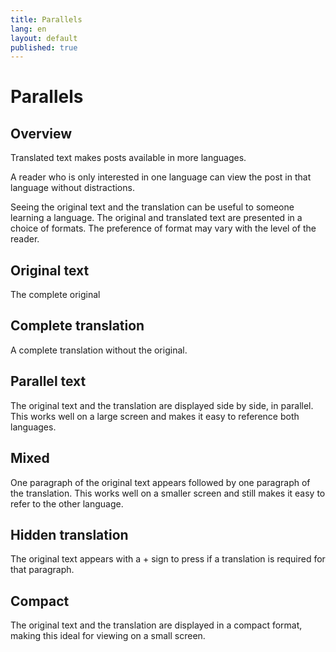 ```yaml
---
title: Parallels
lang: en
layout: default
published: true
---
```



# Parallels

## Overview

Translated text makes posts available in more languages.

A reader who is only interested in one language can view the post in that language without distractions.

Seeing the original text and the translation can be useful to someone learning a language. The original and translated text are presented in a choice of formats. The preference of format may vary with the level of the reader.

## Original text

The complete original

## Complete translation

A complete translation without the original.

## Parallel text

The original text and the translation are displayed side by side, in parallel. This works well on a large screen and makes it easy to reference both languages.

## Mixed

One paragraph of the original text appears followed by one paragraph of the translation. This works well on a smaller screen and still makes it easy to refer to the other language.

## Hidden translation

The original text appears with a + sign to press if a translation is required for that paragraph.

## Compact

The original text and the translation are displayed in a compact format, making this ideal for viewing on a small screen.


